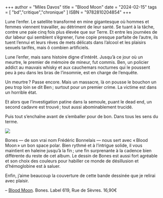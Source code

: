 +++
author = "Miles Davos"
title = "Blood Moon"
date = "2024-02-15"
tags = [
    "bd","critique","chronique"
]
ISBN = "9782810204854"
+++

Lune l’enfer. Le satellite transformé en mine gigantesque où hommes et femmes viennent travailler, au détriment de leur santé. Se tuant à la tâche, contre une paie cinq fois plus élevée que sur Terre. Et entre les journées de dur labeur qui semblent s’égrener, l’une copie presque parfaite de l’autre, ils tuent l’ennui et leurs rêves de mets délicats dans l’alcool et les plaisirs sexuels tarifés, mais ô combien artificiels.

Lune l’enfer, mais sans histoire digne d’intérêt. Jusqu’à ce jour où un meurtre, le premier de mémoire de mineur, fut commis. Ben, un policier addict au mauvais whisky et aux cauchemars nocturnes qui le poussent peu à peu dans les bras de l’insomnie, est en charge de l’enquête.

Un meurtre ? Passe encore. Mais un massacre, là on pousse le bouchon un peu trop loin se dit Ben ; surtout pour un premier crime. La victime est dans un horrible état.

Et alors que l’investigation patine dans la semoule, puant le dead end, un second cadavre est trouvé ; tout aussi abominablement trucidé.

Puis tout s’enchaîne avant de s’emballer pour de bon. Dans tous les sens du terme.

![](/images/blood-moon.jpeg)

Bones — de son vrai nom Frédéric Bonnelais — nous sert avec « Blood Moon » un bon space polar. Bien rythmé et à l’intrigue solide, il vous maintient en haleine jusqu’à la fin ; une fin surprenante à la cadence bien différente du reste de cet album. Le dessin de Bones est aussi fort agréable et son choix des couleurs pour habiller ce monde de désillusion et d’hémoglobine est à saluer.

Enfin, j’aime beaucoup la couverture de cette bande dessinée que je relirai avec plaisir.

–
[Blood Moon](https://www.editions-ruedesevres.fr/Blood-Moon). Bones. Label 619, Rue de Sèvres. 16,90€
